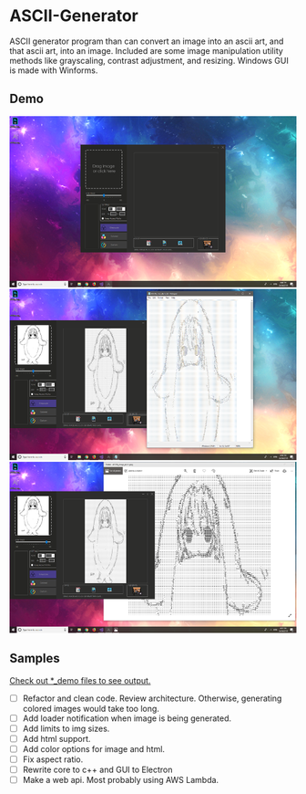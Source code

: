 # ASCII-Generator

ASCII generator program than can convert an image into an ascii art, and that ascii art, into an image. 
Included are some image manipulation utility methods like grayscaling, contrast adjustment, and resizing.
Windows GUI is made with Winforms.

## Demo

<img src="Demo/home.png" height="300" alt="home"> <img src="Demo/text.png" height="300" alt="text"> <img src="Demo/image.png" height="300" alt="image">

## Samples

[Check out *_demo files to see output.](https://github.com/jnpco/ASCIIfy/tree/master/Demo)

- [ ] Refactor and clean code. Review architecture. Otherwise, generating colored images would take too long.
- [ ] Add loader notification when image is being generated.
- [ ] Add limits to img sizes.
- [ ] Add html support.
- [ ] Add color options for image and html.
- [ ] Fix aspect ratio.
- [ ] Rewrite core to c++ and GUI to Electron
- [ ] Make a web api. Most probably using AWS Lambda.
